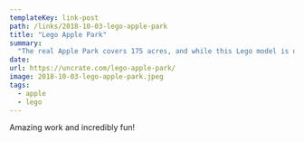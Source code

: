 ```yaml
---
templateKey: link-post
path: /links/2018-10-03-lego-apple-park
title: "Lego Apple Park"
summary:
  "The real Apple Park covers 175 acres, and while this Lego model is only 1/650 scale, it's impressive nonetheless. Designed and built over the course of two years by automotive engineer and brick enthusiast Spencer Rezkalla, it measures 19 square feet and weighs over 75 pounds. "
date: 
url: https://uncrate.com/lego-apple-park/
image: 2018-10-03-lego-apple-park.jpeg
tags:
  - apple
  - lego
---
```

Amazing work and incredibly fun!